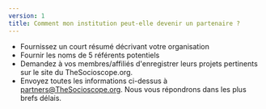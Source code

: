 ```yaml
---
version: 1
title: Comment mon institution peut-elle devenir un partenaire ?
---
```


- Fournissez un court résumé décrivant votre organisation
- Fournir les noms de 5 référents potentiels
- Demandez à vos membres/affiliés d'enregistrer leurs projets pertinents sur le site du TheSocioscope.org.
- Envoyez toutes les informations ci-dessus à <partners@TheSocioscope.org>. Nous vous répondrons dans les plus brefs délais.
